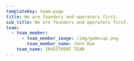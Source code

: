 ```yaml
---
templateKey: team-page 
title: We are founders and operators first.
sub_title: We are founders and operators first.
team:
  - team_member:
      - team_member_image: /img/gamecap.png
        team_member_name: John Doe
    team_name: INVESTMENT TEAM
---
```


